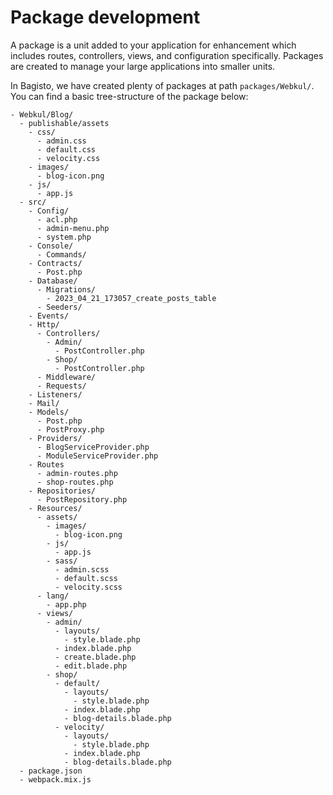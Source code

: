 # Package development

A package is a unit added to your application for enhancement which includes routes, controllers, views, and configuration specifically. Packages are created to manage your large applications into smaller units.

In Bagisto, we have created plenty of packages at path `packages/Webkul/`. You can find a basic tree-structure of the package below:

~~~directory-structure
- Webkul/Blog/
  - publishable/assets
    - css/
      - admin.css
      - default.css
      - velocity.css
    - images/
      - blog-icon.png
    - js/
      - app.js
  - src/
    - Config/
      - acl.php
      - admin-menu.php
      - system.php
    - Console/
      - Commands/
    - Contracts/
      - Post.php
    - Database/
      - Migrations/
        - 2023_04_21_173057_create_posts_table
      - Seeders/
    - Events/
    - Http/
      - Controllers/
        - Admin/
          - PostController.php
        - Shop/
          - PostController.php
      - Middleware/
      - Requests/
    - Listeners/
    - Mail/
    - Models/
      - Post.php
      - PostProxy.php
    - Providers/
      - BlogServiceProvider.php
      - ModuleServiceProvider.php
    - Routes
      - admin-routes.php
      - shop-routes.php
    - Repositories/
      - PostRepository.php
    - Resources/
      - assets/
        - images/
          - blog-icon.png
        - js/
          - app.js
        - sass/
          - admin.scss
          - default.scss
          - velocity.scss
      - lang/
        - app.php
      - views/
        - admin/
          - layouts/
            - style.blade.php
          - index.blade.php
          - create.blade.php
          - edit.blade.php
        - shop/
          - default/
            - layouts/
              - style.blade.php
            - index.blade.php
            - blog-details.blade.php
          - velocity/
            - layouts/
              - style.blade.php
            - index.blade.php
            - blog-details.blade.php
  - package.json
  - webpack.mix.js
~~~
